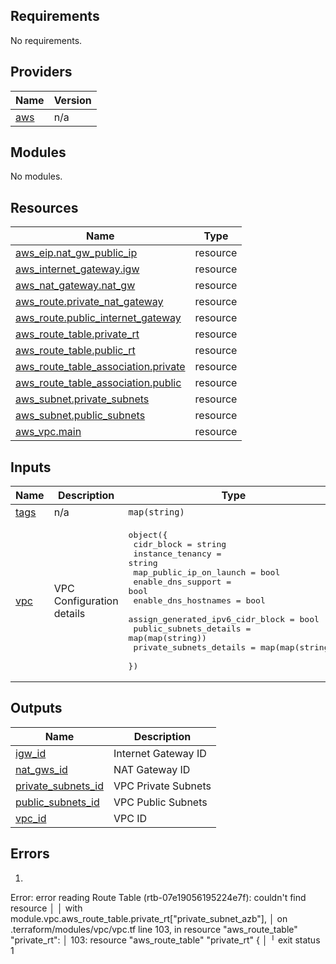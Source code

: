 <!-- BEGIN_TF_DOCS -->
## Requirements

No requirements.

## Providers

| Name | Version |
|------|---------|
| <a name="provider_aws"></a> [aws](#provider\_aws) | n/a |

## Modules

No modules.

## Resources

| Name | Type |
|------|------|
| [aws_eip.nat_gw_public_ip](https://registry.terraform.io/providers/hashicorp/aws/latest/docs/resources/eip) | resource |
| [aws_internet_gateway.igw](https://registry.terraform.io/providers/hashicorp/aws/latest/docs/resources/internet_gateway) | resource |
| [aws_nat_gateway.nat_gw](https://registry.terraform.io/providers/hashicorp/aws/latest/docs/resources/nat_gateway) | resource |
| [aws_route.private_nat_gateway](https://registry.terraform.io/providers/hashicorp/aws/latest/docs/resources/route) | resource |
| [aws_route.public_internet_gateway](https://registry.terraform.io/providers/hashicorp/aws/latest/docs/resources/route) | resource |
| [aws_route_table.private_rt](https://registry.terraform.io/providers/hashicorp/aws/latest/docs/resources/route_table) | resource |
| [aws_route_table.public_rt](https://registry.terraform.io/providers/hashicorp/aws/latest/docs/resources/route_table) | resource |
| [aws_route_table_association.private](https://registry.terraform.io/providers/hashicorp/aws/latest/docs/resources/route_table_association) | resource |
| [aws_route_table_association.public](https://registry.terraform.io/providers/hashicorp/aws/latest/docs/resources/route_table_association) | resource |
| [aws_subnet.private_subnets](https://registry.terraform.io/providers/hashicorp/aws/latest/docs/resources/subnet) | resource |
| [aws_subnet.public_subnets](https://registry.terraform.io/providers/hashicorp/aws/latest/docs/resources/subnet) | resource |
| [aws_vpc.main](https://registry.terraform.io/providers/hashicorp/aws/latest/docs/resources/vpc) | resource |

## Inputs

| Name | Description | Type | Default | Required |
|------|-------------|------|---------|:--------:|
| <a name="input_tags"></a> [tags](#input\_tags) | n/a | `map(string)` | n/a | yes |
| <a name="input_vpc"></a> [vpc](#input\_vpc) | VPC Configuration details | <pre>object({<br>    cidr_block                       = string<br>    instance_tenancy                 = string<br>    map_public_ip_on_launch          = bool<br>    enable_dns_support               = bool<br>    enable_dns_hostnames             = bool<br>    assign_generated_ipv6_cidr_block = bool<br>    public_subnets_details           = map(map(string))<br>    private_subnets_details          = map(map(string))<br>  })</pre> | n/a | yes |

## Outputs

| Name | Description |
|------|-------------|
| <a name="output_igw_id"></a> [igw\_id](#output\_igw\_id) | Internet Gateway ID |
| <a name="output_nat_gws_id"></a> [nat\_gws\_id](#output\_nat\_gws\_id) | NAT Gateway ID |
| <a name="output_private_subnets_id"></a> [private\_subnets\_id](#output\_private\_subnets\_id) | VPC Private Subnets |
| <a name="output_public_subnets_id"></a> [public\_subnets\_id](#output\_public\_subnets\_id) | VPC Public Subnets |
| <a name="output_vpc_id"></a> [vpc\_id](#output\_vpc\_id) | VPC ID |
<!-- END_TF_DOCS -->

## Errors
1)
Error: error reading Route Table (rtb-07e19056195224e7f): couldn't find resource
│ 
│   with module.vpc.aws_route_table.private_rt["private_subnet_azb"],
│   on .terraform/modules/vpc/vpc.tf line 103, in resource "aws_route_table" "private_rt":
│  103: resource "aws_route_table" "private_rt" {
│ 
╵
exit status 1